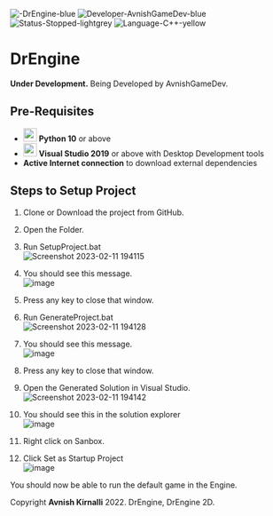 ![-DrEngine-blue](https://user-images.githubusercontent.com/64523755/218263207-7300e0fd-d4e6-43d1-a375-12e8f12e83c3.svg) ![Developer-AvnishGameDev-blue](https://user-images.githubusercontent.com/64523755/218263243-6fc911b1-b9b1-4a83-9ec4-3783f456610c.svg) ![Status-Stopped-lightgrey](https://github.com/AvnishGameDev/DrEngine/assets/64523755/e0f4e279-83f8-4272-aca8-a01323ae1eb8) ![Language-C++-yellow](https://user-images.githubusercontent.com/64523755/218263304-bfb8792e-86ff-46a5-a8e4-8666a93ab611.svg)



# DrEngine

**Under Development.**
Being Developed by AvnishGameDev.

## Pre-Requisites
* <img src="https://user-images.githubusercontent.com/64523755/218263335-b7f765a8-466d-4d59-bfe7-a7fd5ce4ca6b.png"  width="24" height="24"> **Python 10** or above
* <img src="https://user-images.githubusercontent.com/64523755/218263452-cc54533d-edb3-4468-be01-0e6f4f83902b.png"  width="24" height="24"> **Visual Studio 2019** or above with Desktop Development tools
* **Active Internet connection** to download external dependencies

## Steps to Setup Project
1. Clone or Download the project from GitHub.
2. Open the Folder.
3. Run SetupProject.bat\
![Screenshot 2023-02-11 194115](https://user-images.githubusercontent.com/64523755/218262571-58718865-3e15-4a6e-926c-a88e9a250ba1.png)

4. You should see this message.\
![image](https://user-images.githubusercontent.com/64523755/218262665-e3b1e9f3-d511-4372-8a69-cadf8188e9d3.png)

5. Press any key to close that window.
6. Run GenerateProject.bat \
![Screenshot 2023-02-11 194128](https://user-images.githubusercontent.com/64523755/218262587-4c6ee5d0-c225-41b6-9c01-98a922ebfda1.png)

7. You should see this message. \
![image](https://user-images.githubusercontent.com/64523755/218262729-77c5afc8-f52e-4771-8ff0-786c375eec9c.png)

9. Press any key to close that window.
10. Open the Generated Solution in Visual Studio. \
![Screenshot 2023-02-11 194142](https://user-images.githubusercontent.com/64523755/218262600-ee008375-d948-48fa-8f47-ef81004ba5e1.png)

11. You should see this in the solution explorer \
![image](https://user-images.githubusercontent.com/64523755/218299652-3871d28a-4721-47ad-a90c-83ad6b40ab6a.png)

12. Right click on Sanbox.
13. Click Set as Startup Project\
![image](https://user-images.githubusercontent.com/64523755/218262825-e61f05ae-4fc8-4a8b-a66e-be76ba230d4c.png)

You should now be able to run the default game in the Engine.

Copyright **Avnish Kirnalli** 2022.
DrEngine, DrEngine 2D.
